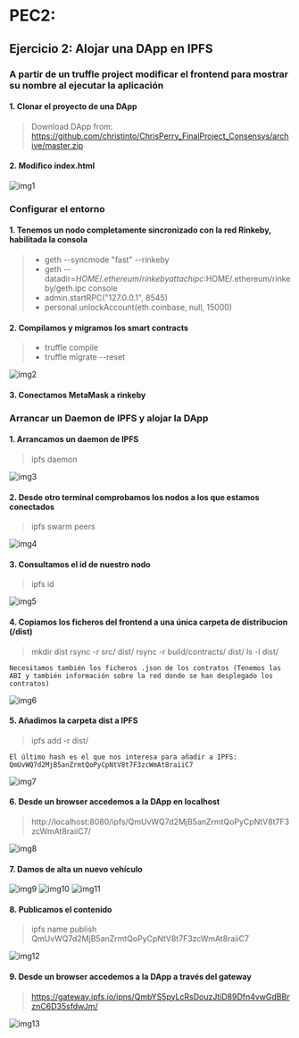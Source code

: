 # PEC2:

## Ejercicio 2: Alojar una DApp en IPFS

### A partir de un truffle project modificar el frontend para mostrar su nombre al ejecutar la aplicación

####  1. Clonar el proyecto de una DApp

>  Download DApp from: https://github.com/christinto/ChrisPerry_FinalProject_Consensys/archive/master.zip

####  2. Modifico index.html

  ![img1](./images/name.png)


###  Configurar el entorno

####  1. Tenemos un nodo completamente sincronizado con la red Rinkeby, habilitada la consola

> -   geth --syncmode "fast" --rinkeby
> -   geth --datadir=$HOME/.ethereum/rinkeby attach ipc:$HOME/.ethereum/rinkeby/geth.ipc console
> -   admin.startRPC("127.0.0.1", 8545)
> -   personal.unlockAccount(eth.coinbase, null, 15000)

####  2. Compilamos y migramos los smart contracts

> - truffle compile
> - truffle migrate --reset

   ![img2](./images/migrate1.png)

####  3. Conectamos MetaMask a rinkeby

###  Arrancar un Daemon de IPFS y alojar la DApp
    
####  1. Arrancamos un daemon de IPFS

> ipfs daemon
  
   ![img3](./images/ipfsDaemon.png)

####  2. Desde otro terminal comprobamos los nodos a los que estamos  conectados

> ipfs swarm peers 

   ![img4](./images/peers.png)

####  3. Consultamos el id de nuestro nodo

> ipfs id

   ![img5](./images/nodeid.png)

####  4. Copiamos los ficheros del frontend a una única carpeta de distribucion (/dist)
> mkdir dist
> rsync -r src/ dist/
> rsync -r build/contracts/ dist/ 
> ls -l dist/

~~~
Necesitamos también los ficheros .json de los contratos (Tenemos las ABI y también información sobre la red donde se han desplegado los contratos)
~~~
   ![img6](./images/distContent.png)

####  5. Añadimos la carpeta dist a IPFS

> ipfs add -r dist/

~~~
El último hash es el que nos interesa para añadir a IPFS:
QmUvWQ7d2MjB5anZrmtQoPyCpNtV8t7F3zcWmAt8raiiC7
~~~

   ![img7](./images/hashdist.png)

####  6. Desde un browser accedemos a la DApp en localhost

> http://localhost:8080/ipfs/QmUvWQ7d2MjB5anZrmtQoPyCpNtV8t7F3zcWmAt8raiiC7/ 

   ![img8](./images/browser1.png)

####  7. Damos de alta un nuevo vehículo

   ![img9](./images/alta1.png)
   ![img10](./images/altatransaction.png)
   ![img11](./images/altafin.png)

####  8. Publicamos el contenido

> ipfs name publish QmUvWQ7d2MjB5anZrmtQoPyCpNtV8t7F3zcWmAt8raiiC7

   ![img12](./images/hashpublished.png)

####  9. Desde un browser accedemos a la DApp a través del gateway

> https://gateway.ipfs.io/ipns/QmbYS5pyLcRsDouzJtiD89Dfn4vwGdBBrznC6D35sfdwJm/

   ![img13](./images/browser2.png)


